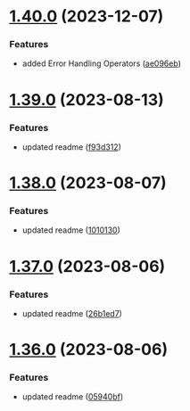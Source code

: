 # [1.40.0](https://github.com/manthanank/learn-rxjs/compare/v1.39.0...v1.40.0) (2023-12-07)


### Features

* added Error Handling Operators ([ae096eb](https://github.com/manthanank/learn-rxjs/commit/ae096eb0e4a2366ecdcfe1246a1496e4a0211b06))



# [1.39.0](https://github.com/manthanank/learn-rxjs/compare/v1.38.0...v1.39.0) (2023-08-13)


### Features

* updated readme ([f93d312](https://github.com/manthanank/learn-rxjs/commit/f93d312819a2426fc7e8331a7a56dac6c5f90ff4))



# [1.38.0](https://github.com/manthanank/learn-rxjs/compare/v1.37.0...v1.38.0) (2023-08-07)


### Features

* updated readme ([1010130](https://github.com/manthanank/learn-rxjs/commit/10101307cecc48b3756b5b48c5e0e9b22d9ea122))



# [1.37.0](https://github.com/manthanank/learn-rxjs/compare/v1.36.0...v1.37.0) (2023-08-06)


### Features

* updated readme ([26b1ed7](https://github.com/manthanank/learn-rxjs/commit/26b1ed74c6f62fbb4415baf2d29fbc173f2a4f4b))



# [1.36.0](https://github.com/manthanank/learn-rxjs/compare/v1.35.0...v1.36.0) (2023-08-06)


### Features

* updated readme ([05940bf](https://github.com/manthanank/learn-rxjs/commit/05940bfd033e2df4c0be7150c4647ae98de6420c))



